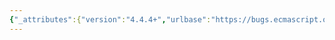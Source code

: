 ```yaml
---
{"_attributes":{"version":"4.4.4+","urlbase":"https://bugs.ecmascript.org/","maintainer":"dherman@mozilla.com"},"bug":{"bug_id":3014,"creation_ts":"2014-07-21 11:50:00 -0700","short_desc":"Generator's iterator.next() queue'ing microtask while generator running?","delta_ts":"2015-03-15 12:07:24 -0700","product":"Draft for 6th Edition","component":"new feature","version":"Rev 26: July 18, 2014 Draft","rep_platform":"All","op_sys":"All","bug_status":"RESOLVED","resolution":"INVALID","priority":"Normal","bug_severity":"enhancement","everconfirmed":true,"reporter":{"uid":"getify","name":"getify@gmail.com"},"assigned_to":{"uid":"allen","name":"Allen Wirfs-Brock"},"long_desc":[{"commentid":9442,"comment_count":0,"who":{"uid":"getify","name":"getify@gmail.com"},"bug_when":"2014-07-21 11:50:48 -0700","thetext":"Pretty strongly guessing this is going to be impossible or rejected, but I figured I'd just ask, since on the surface (in my ignorance) it seems like a fairly minor spec tweak.\n\nConsider code like this:\n\n\nvar cache = {};\nvar getData(url) {\n   if (cache[url]) {\n      it.next( cache[url] );\n   }\n   else {\n      makeAjaxRequest( url, function(data) {\n         cache[url] = data;\n         it.next( data );\n      } );\n   }\n}\n\nfunction* main() {\n   var res1 = yield getData(\"http://some.url.1\");\n   var res2 = yield getData(\"http://some.url.2\");\n   console.log(res1 + res2);\n}\n\nvar it = main();\nit.next();\n\n\n\nThis code seems simple enough: request data, if in the in-memory cache, use it, otherwise fetch from server.\n\nThere's a kind of hidden/subtle bug, which is that it breaks in the case of fulfilling from the cache. The reason? Because you're calling `it.next( cache[url] )` in the middle of the `yield getData(..)` expression, so the generator is still running. An error is thrown.\n\nThe solution?\n\n\nif (cache[url]) {\n   setTimeout( function(){\n      it.next( cache[url] );\n   }, 0 );\n}\n\n\nThat's unfortunate, but it's yet another place where having no exposed hook to queue a micro-task forces reliance on ugly (and performance-troublesome) `setTimeout(..0)`.\n\n--------\n\nSo, my question, in two parts...\n\n1. is it at all possible that calling `next(..)` or `throw(..)` on a generator's iterator could queue a microtask for that rather than doing it directly?\n\nFor #1, it could be that it does this always, or it could be that it only enqueues a task if the generator is currently running.\n\nEither way, at the end of the current execution thread, if the generator is no longer running, you could immediately drain those tasks (if any), rather than actually waiting for the next cycle.\n\nThe net result would be that generators would continue to work normally the way they already do, but in the special case where you call a `next(..)` or `throw(..)` on a running generator, THAT call would be queued to defer until the end of the thread, so that it didn't need to be an error."},{"commentid":9668,"comment_count":1,"who":{"uid":"getify","name":"getify@gmail.com"},"bug_when":"2014-08-05 07:04:51 -0700","thetext":"After further consideration, this idea would never work, because you wouldn't be able to get back the return values from the `next()` call, which is obviously a deal breaker.\n\nPlease close. Apologies for the noise."}]}}
---
```

